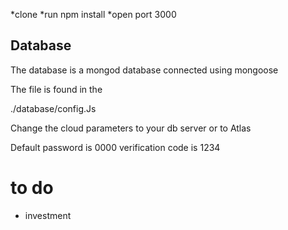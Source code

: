 *clone
*run npm install
*open port 3000

## Database 
The database is a mongod database connected using mongoose 

The file is found in the 

./database/config.Js 

Change the cloud parameters to your db server or to Atlas 



Default password is 0000
verification code is 1234

# to do 
* investment
